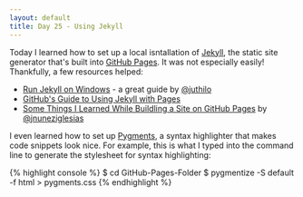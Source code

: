 ```yaml
---
layout: default
title: Day 25 - Using Jekyll
---
```


Today I learned how to set up a local isntallation of [Jekyll](http://jekyllrb.com/), the static site generator that's built into [GitHub Pages](https://pages.github.com/). It was not especially easily! Thankfully, a few resources helped:

- [Run Jekyll on Windows](http://jekyll-windows.juthilo.com/) - a great guide by [@juthilo](https://twitter.com/juthilo)
- [GitHub's Guide to Using Jekyll with Pages](https://help.github.com/articles/using-jekyll-with-pages/)
- [Some Things I Learned While Buildling a Site on GitHub Pages](http://ilovesymposia.com/2015/01/04/some-things-i-learned-while-building-a-site-on-github-pages/) by [@jnuneziglesias](https://twitter.com/jnuneziglesias)

I even learned how to set up [Pygments](http://pygments.org/), a syntax highlighter that makes code snippets look nice. For example, this is what I typed into the command line to generate the stylesheet for syntax highlighting:

{% highlight console %}
$ cd GitHub-Pages-Folder
$ pygmentize -S default -f html > pygments.css
{% endhighlight %}

